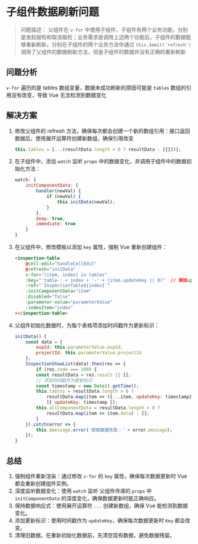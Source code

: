 # 子组件数据刷新问题

> 问题描述： 父组件在 `v-for` 中使用子组件，子组件有两个业务功能，分别是发起报检和取消报检；业务需求是调用上述两个功能后，子组件的数据能够重新刷新。分别在子组件的两个业务方法中通过 `this.$emit('refresh')` 调用了父组件的数据刷新方法，但是子组件的数据并没有正确的重新刷新

## 问题分析

`v-for` 遍历的是 tables 数组变量，数据未成功刷新的原因可能是 `tables` 数组的引用没有改变，导致 Vue 无法检测到数据变化

## 解决方案

1. 修改父组件的 refresh 方法，确保每次都会创建一个新的数组引用：接口返回数据后，使用展开运算符创建新数组，确保引用改变
    ``` js
    this.tables = [...(resultData.length > 0 ? resultData : [{}])];
    ```
2. 在子组件中，添加 `watch` 监听 `props` 中的数据变化，并调用子组件中的数据初始化方法：
    ``` js
    watch: {
        initComponentData: {
            handler(newVal) {
                if (newVal) {
                    this.initData(newVal);
                }
            },
            deep: true,
            immediate: true
        }
    }
    ```
3. 在父组件中，修改模板以添加 `key` 属性，强制 Vue 重新创建组件：
    ``` html
    <inspection-table
        @cell-edit="handleCellEdit"
        @refresh="initData"
        v-for="(item, index) in tables"
        :key="'table-' + index + '-' + (item.updateKey || 0)"  // 添加updateKey
        :ref="`InspectionTable${index}`"
        :initComponentData="item"
        :disabled="false"
        :parameter-value="parameterValue"
        :indexItem="index"
    ></inspection-table>
    ```
4. 父组件初始化数据时，为每个表格项添加时间戳作为更新标识：
    ``` js
    initData() {
        const data = {
            expId: this.parameterValue.expId,
            projectId: this.parameterValue.projectId
        };
        InspectionShowList(data).then(res => {
            if (res.code === 200) {
            const resultData = res.result || [];
            // 添加时间戳作为更新标识
            const timestamp = new Date().getTime();
            this.tables = resultData.length > 0 ? 
                resultData.map(item => ({...item, updateKey: timestamp})) : 
                [{ updateKey: timestamp }];
            this.allComponentData = resultData.length > 0 ? 
                resultData.map(item => item.data) : [];
            }
        }).catch(error => {
            this.$message.error('获取数据失败：' + error.message);
        });
    }
    ```

## 总结

1. 强制组件重新渲染：通过修改 `v-for` 的 `key` 属性，确保每次数据更新时 Vue 都会重新创建组件实例。
2. 深度监听数据变化：使用 `watch` 监听 父组件传递的 `props` 中 `initComponentData` 的深度变化，确保数据更新时能正确响应。
3. 保持数据响应式：使用展开运算符 `...` 创建新数组，确保 Vue 能检测到数据变化。
4. 添加更新标识：使用时间戳作为 `updateKey`，确保每次数据更新时 `Key` 都会改变。
5. 清理旧数据，在重新初始化数据前，先清空现有数据，避免数据残留。